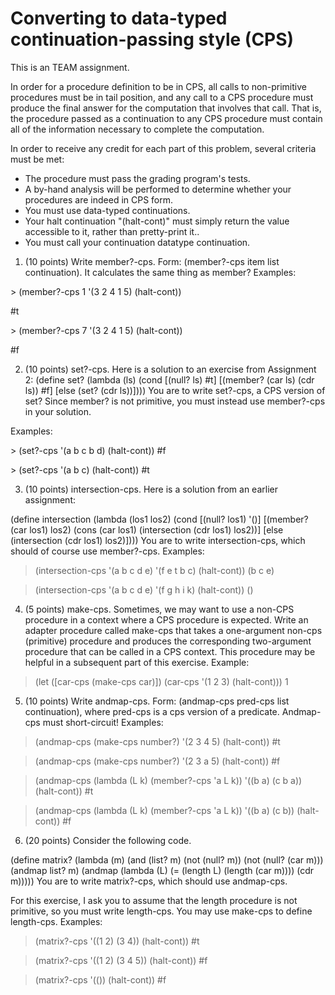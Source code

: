 # Converting to data-typed continuation-passing style (CPS)

This is an TEAM assignment.

In order for a procedure definition to be in CPS, all calls to non-primitive procedures must be in tail position, and any call to a CPS procedure must produce the final answer for the computation that involves that call. That is, the procedure passed as a continuation to any CPS procedure must contain all of the information necessary to complete the computation.

In order to receive any credit for each part of this problem, several criteria must be met:

- The procedure must pass the grading program's tests.
- A by-hand analysis will be performed to determine whether your procedures are indeed in CPS form.
- You must use data-typed continuations.
- Your halt continuation "(halt-cont)" must simply return the value accessible to it, rather than pretty-print it..
- You must call your continuation datatype continuation.

1. (10 points) Write member?-cps. Form: (member?-cps item list continuation). It calculates the same thing as member?
Examples:

\> (member?-cps 1 '(3 2 4 1 5) (halt-cont))

#t

\> (member?-cps 7 '(3 2 4 1 5) (halt-cont))

#f

2. (10 points) set?-cps. Here is a solution to an exercise from Assignment 2:
(define set?
  (lambda (ls)
    (cond
     [(null? ls) #t]
     [(member? (car ls) (cdr ls)) #f]
     [else (set? (cdr ls))])))
You are to write set?-cps, a CPS version of set? Since member? is not primitive, you must instead use member?-cps in your solution.

Examples:

 
\>  (set?-cps '(a b c b d) (halt-cont))
#f

\> (set?-cps '(a b c) (halt-cont))
#t

3. (10 points) intersection-cps. Here is a solution from an earlier assignment:
 
(define intersection
  (lambda (los1 los2)
    (cond
     [(null? los1) '()]
     [(member? (car los1) los2)
      (cons (car los1)
            (intersection (cdr los1) los2))]
     [else (intersection (cdr los1) los2)]))) 
You are to write intersection-cps, which should of course use member?-cps.
Examples:

>(intersection-cps '(a b c d e) '(f e t b c) (halt-cont))
(b c e)

> (intersection-cps '(a b c d e) '(f g h i k) (halt-cont))
()

4. (5 points) make-cps. Sometimes, we may want to use a non-CPS procedure in a context where a CPS procedure is expected. Write an adapter procedure called make-cps that takes a one-argument non-cps (primitive) procedure and produces the corresponding two-argument procedure that can be called in a CPS context. This procedure may be helpful in a subsequent part of this exercise.
Example:

> (let ([car-cps (make-cps car)])
     (car-cps '(1 2 3) (halt-cont)))
1

5. (10 points) Write andmap-cps. Form: (andmap-cps pred-cps list continuation), where pred-cps is a cps version of a predicate. Andmap-cps must short-circuit!
Examples:

> (andmap-cps (make-cps number?) '(2 3 4 5) (halt-cont))
#t

> (andmap-cps (make-cps number?) '(2 3 a 5) (halt-cont))
#f

> (andmap-cps (lambda (L k) (member?-cps 'a L k)) '((b a) (c b a)) (halt-cont))
#t

> (andmap-cps (lambda (L k) (member?-cps 'a L k)) '((b a) (c b)) (halt-cont))
#f

6. (20 points) Consider the following code.
 
(define matrix?
  (lambda (m)
    (and (list? m)
         (not (null? m))
         (not (null? (car m)))
         (andmap list? m)
         (andmap (lambda (L) (= (length L) (length (car m))))
                    (cdr m)))))
You are to write matrix?-cps, which should use andmap-cps.

For this exercise, I ask you to assume that the length procedure is not primitive, so you must write length-cps. You may use make-cps to define length-cps. Examples:

 

> (matrix?-cps '((1 2) (3 4)) (halt-cont))
#t

> (matrix?-cps '((1 2) (3 4 5)) (halt-cont))
#f

> (matrix?-cps '(()) (halt-cont))
#f

